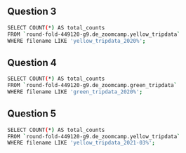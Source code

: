 ## Question 3
```bash
SELECT COUNT(*) AS total_counts
FROM `round-fold-449120-g9.de_zoomcamp.yellow_tripdata`
WHERE filename LIKE 'yellow_tripdata_2020%';
```
## Question 4
```bash
SELECT COUNT(*) AS total_counts
FROM `round-fold-449120-g9.de_zoomcamp.green_tripdata`
WHERE filename LIKE 'green_tripdata_2020%';
```

## Question 5
```bash
SELECT COUNT(*) AS total_counts
FROM `round-fold-449120-g9.de_zoomcamp.yellow_tripdata`
WHERE filename LIKE 'yellow_tripdata_2021-03%';
```

